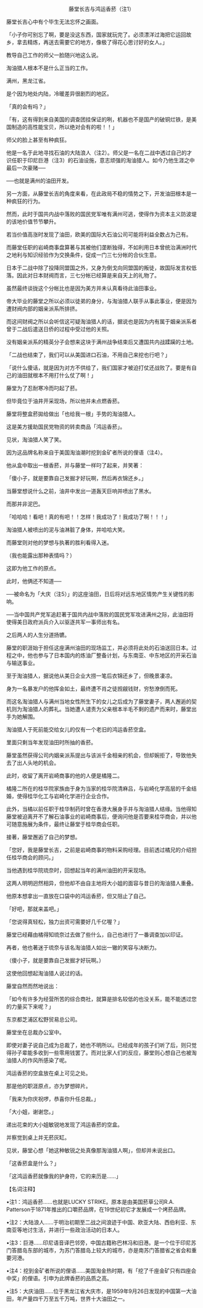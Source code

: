 <p align="center">藤堂长吉与鸿运香菸（注1）</p>

藤堂长吉心中有个毕生无法忘怀之画面。

「小子你可别忘了啊，要是没这东西，国家就玩完了。必须漂洋过海把它运回故乡，拿去精炼，再送去需要它的地方，像极了得花心思讨好的女人。」

教导自己工作的师父一脸随兴地这么说。

淘油猎人根本不是什么正当的工作。

满州，黑龙江省。

是个因为地处内陆，冷暖差异很剧烈的地区。

「真的会有吗？」

「有，这有得到来自美国的调查团挂保证的咧，机器也不是国产的破铜烂铁，是美国制造的高性能宝贝，所以绝对会有的啦！！」

师父的脸上甚至有种疯狂。

他是一名于此地寻找石油的大陆浪人（注2）。师父是一名在二战中透过自己的才识任职于印尼巨港（注3）的石油设施，意志顽强的淘油猎人。如今乃他生涯之中最后一次豪赌──

──也就是满州的油田开发。

另一方面，从藤堂长吉的角度来看，在此政局不稳的情势之下，开发油田根本是一种疯狂的行为。

然而，此时于国共内战中落败的国民党军唯有满州可逃，使得作为资本主义防波堤的该地价值节节攀升。

若当价值高涨时发现了油田，欧美的国际大石油公司可能将利益全数占为己有。

而藤堂任职的岩崎商事盘算著与其被他们垄断独得，不如利用日本曾统治满洲时代之地利与知识经验作为交换条件，促成一门三七分帐的合伙生意。

日本于二战中除了投降同盟国之外，又身为倒戈向同盟国的叛徒，故国际发言权低落。因此对日本财阀而言，三七分帐已经算是来自天上的礼物了。

虽然最终谈拢这个分帐比也是因为美方并未认真看待此油田事业。

帝大毕业的藤堂之所以必须以徒弟的身分，与淘油猎人联手从事此事业，便是因为遭财阀内部的姻亲派系所排挤。

而这间财阀之所以会听信这可疑淘油猎人的话，据说也是因为内有属于姻亲派系者曾于二战后遣送日侨的过程中受过他的关照。

没有姻亲派系的精英分子会想来这块于满州战争结束后又遭国共内战蹂躏的土地。

「二战也结束了，我们可以从美国进口石油，不用自己来挖也行吧？」

「说什么傻话，就是因为对方不供给了，我们国家才被迫打仗还战败了。要是有自己的油田就根本不用打什么仗了啊！」

藤堂为了忍耐寒冷而叼起了菸。

但毕竟位于油井开采现场，所以他并未点燃香菸。

藤堂将整盒菸拋给做出「也给我一根」手势的淘油猎人。

这是美方援助国民党物资的转卖商品「鸿运香菸」。

见状，淘油猎人笑了笑。

因为这品牌名称来自于美国淘油潮时挖到金矿者所说的俚语（注4）。

他从盒中取出一根香菸，并与藤堂一样叼了起来，并笑著：

「傻小子，就是要靠自己发掘才好玩啊，然后再衣锦还乡。」

当藤堂想说什么之前，油井中发出一道轰天巨响并喷出了黑水。

而那并非泥巴。

「哈哈哈！看吧！真的有吧！！怎样！我成功了！我成功了啊！！！」

淘油猎人被喷出的泥与油淋脏了身体，并哈哈大笑。

而藤堂则对他的梦想与执著的胜利看得入迷。

（我也能露出那种表情吗？）

这即为他工作的原点。

此时，他俩还不知道──

──被命名为「大庆（注5）」的这座油田，日后将对远东地区情势产生关键性的影响。

──当中国共产党军追赶著于国共内战中落败的国民党军攻进满州之际，此油田将使得美日政府派兵介入以驱逐共军一事师出有名。

之后两人的人生分道扬镳。

藤堂的职涯始于担任这座满州油田的现场监工，并必须将此处的石油送回日本。过程之中，他也参与了日本国内的炼油厂整备计划，与东南亚、中东地区的开采石油与输送事业。

至于淘油猎人，据说他从美日企业大捞一笔后衣锦还乡了，但晚景凄凉。

身为一名暴发户的他挥金如土，最终遭不肖之徒觊觎钱财，穷愁潦倒而死。

而这名淘油猎人与满州当地女性所生下的女儿之后成为了藤堂妻子，两人邂逅的契机则为淘油猎人的葬礼。当她遭人谴责为父亲根本半毛不剩的遗产而来时，藤堂出手为她解围。

淘油猎人于死前能交给女儿的仅有一个老旧的鸿运香菸空盒。

里面只剩当年发现油田时所抽的香菸。

藤堂虽然获得公司内姻亲派系提出与该派千金相亲的机会，但却婉拒了，导致他失去了出人头地的机会。

此时，收留了离开岩崎商事的他的人便是橘隆二。

橘隆二所在的桂华院家族由于身为当家的桂华院清麻吕，与岩崎化学高层的千金结婚，使得桂华化工与岩崎化学进行企业合作。

此外，当橘以前任职于桂华制药时曾在香港大展身手并与淘油猎人结缘。当他得知藤堂被迫离开不了解石油事业的岩崎商事后，便询问他是否要来桂华商会，并以他可随意施展为条件，最终让藤堂于桂华商会任职。

接著，藤堂邂逅了自己的梦想。

「您好，我是藤堂长吉，之前是岩崎商事的物料采购经理。目前透过橘兄的介绍担任桂华商会的顾问。」

当他遇到桂华院琉奈时，回想起当年的满州油田的开采现场。

这两人明明迥然相异，但他却不由自主地将大小姐的面容与昔日的淘油猎人重叠。

他原本想拿出一直放在口袋中的鸿运香菸，但又阻止了自己。

「好吧，那就来盖吧。」

「您说得真轻松，独力出资可需要好几千亿喔？」

藤堂已经藉由橘得知琉奈过去做了些什么，自己也进行了一番调查加以印证。

再者，他也著迷于琉奈与该名淘油猎人如出一辙的笑容与决断力。

（傻小子，就是要靠自己发掘才好玩啊。）

这使他回想起淘油猎人说过的话。

藤堂自然而然地说出：

「如今有许多为经营所苦的综合商社，就算是排名较低的也没关系，能不能透过您的力量买下来呢？」

东京都芝浦区松野贸易总公司。

藤堂坐在总裁办公室中。

即使对妻子说自己成为总裁了，她也不明所以。已经成年的孩子们听了后，则只觉得孙子辈能多收到一些零用钱罢了。而对比家人们的反应，藤堂则心想自己也被淘油猎人的作风所感染了呢。

鸿运香菸的空盒放在桌上可见之处。

那是他的职涯原点，亦为梦想碎片。

「我来为你庆祝啰，恭喜你升任总裁。」

「大小姐，谢谢您。」

递出花束的大小姐敏锐地发现了鸿运香菸的空盒。

并察觉到桌上并无菸灰缸。

见状，藤堂心想「她这种敏锐之处真像那淘油猎人啊」，但却并未说出口。

「这香菸盒是什么？」

「这鸿运香菸就像我的护身符，它的来历是……」

【名词注释】

•注1：鸿运香菸……也就是LUCKY STRIKE。原本是由美国菸草公司R.A. Patterson于1871年推出的口嚼菸品牌，在19世纪初它才发展成一个烤菸品牌。

•注2：大陆浪人……于明治初期至二战之间浪迹于中国、欧亚大陆、西伯利亚、东南亚等地讨生活，并进行一些政治活动的日本人。

•注3：巨港……印尼语音译巴邻旁，中国古籍称巴林冯和旧港。是一个位于印尼苏门答腊岛东部的城市，为苏门答腊岛上较大的城市，亦是南苏门答腊省之省会和重要河港。

•注4：挖到金矿者所说的俚语……美国淘金热时期，有「挖了千座金矿只有四座会中奖」的俚语。引申为此牌香菸的品质之高。

•注5：大庆油田……位于黑龙江省大庆市，是1959年9月26日发现的中国第一大油田，年产量四千万至五千万吨，世界十大油田之一。

